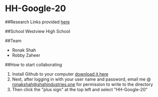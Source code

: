 # HH-Google-20

##Research
Links provided <a href = "https://google.com">here</a>

##School
Westview High School

##Team
 - Ronak Shah
 - Robby Zaheer

##How to start collaborating
1. Install Github to your computer <a href = "https://desktop.github.com/">download it here </a>
2. Next, after logging in with your user name and password, email me @ ronakshah@shahindustries.one for permission to write to the directory
3. Then click the "plus sign" at the top left and select "HH-Google-20"
